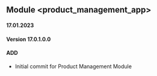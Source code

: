 ## Module <product_management_app>

#### 17.01.2023
#### Version 17.0.1.0.0
#### ADD
- Initial commit for Product Management Module 
